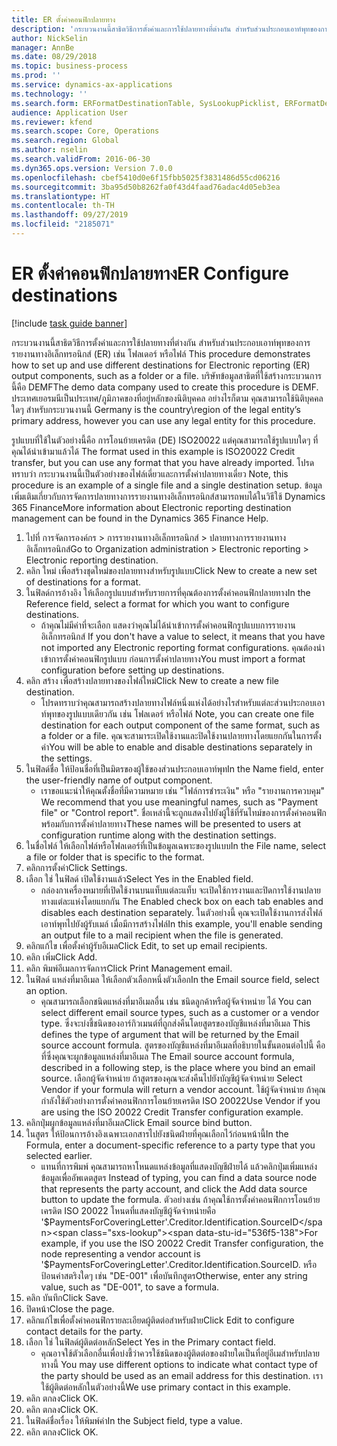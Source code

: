 ```yaml
---
title: ER ตั้งค่าคอนฟิกปลายทาง
description: 'กระบวนงานนี้สาธิตวิธีการตั้งค่าและการใช้ปลายทางที่ต่างกัน สำหรับส่วนประกอบเอาท์พุทของการรายงานทางอิเล็กทรอนิกส์ (ER) เช่น โฟลเดอร์ หรือไฟล์ '
author: NickSelin
manager: AnnBe
ms.date: 08/29/2018
ms.topic: business-process
ms.prod: ''
ms.service: dynamics-ax-applications
ms.technology: ''
ms.search.form: ERFormatDestinationTable, SysLookupPicklist, ERFormatDestinationSettings, ERFormatDestinationEmailSettings, ERExpressionDesignerFormula, SRSPrintDestinationTokens
audience: Application User
ms.reviewer: kfend
ms.search.scope: Core, Operations
ms.search.region: Global
ms.author: nselin
ms.search.validFrom: 2016-06-30
ms.dyn365.ops.version: Version 7.0.0
ms.openlocfilehash: cbef5410d0e6f15fbb5025f3831486d55cd06216
ms.sourcegitcommit: 3ba95d50b8262fa0f43d4faad76adac4d05eb3ea
ms.translationtype: HT
ms.contentlocale: th-TH
ms.lasthandoff: 09/27/2019
ms.locfileid: "2185071"
---
```

# <a name="er-configure-destinations"></a><span data-ttu-id="536f5-103">ER ตั้งค่าคอนฟิกปลายทาง</span><span class="sxs-lookup"><span data-stu-id="536f5-103">ER Configure destinations</span></span>

[!include [task guide banner](../../includes/task-guide-banner.md)]

<span data-ttu-id="536f5-104">กระบวนงานนี้สาธิตวิธีการตั้งค่าและการใช้ปลายทางที่ต่างกัน สำหรับส่วนประกอบเอาท์พุทของการรายงานทางอิเล็กทรอนิกส์ (ER) เช่น โฟลเดอร์ หรือไฟล์ </span><span class="sxs-lookup"><span data-stu-id="536f5-104">This procedure demonstrates how to set up and use different destinations for Electronic reporting (ER) output components, such as a folder or a file.</span></span> <span data-ttu-id="536f5-105">บริษัทข้อมูลสาธิตที่ใช้สร้างกระบวนการนี้คือ DEMF</span><span class="sxs-lookup"><span data-stu-id="536f5-105">The demo data company used to create this procedure is DEMF.</span></span> <span data-ttu-id="536f5-106">ประเทศเยอรมนีเป็นประเทศ/ภูมิภาคของที่อยู่หลักของนิติบุคคล อย่างไรก็ตาม คุณสามารถใช้นิติบุคคลใดๆ สำหรับกระบวนงานนี้ </span><span class="sxs-lookup"><span data-stu-id="536f5-106">Germany is the country\region of the legal entity’s primary address, however you can use any legal entity for this procedure.</span></span> 

<span data-ttu-id="536f5-107">รูปแบบที่ใช้ในตัวอย่างนี้คือ การโอนย้ายเครดิต (DE) ISO20022 แต่คุณสามารถใช้รูปแบบใดๆ ที่คุณได้นำเข้ามาแล้วได้ </span><span class="sxs-lookup"><span data-stu-id="536f5-107">The format used in this example is ISO20022 Credit transfer, but you can use any format that you have already imported.</span></span> <span data-ttu-id="536f5-108">โปรดทราบว่า กระบวนงานนี้เป็นตัวอย่างของไฟล์เดี่ยวและการตั้งค่าปลายทางเดี่ยว </span><span class="sxs-lookup"><span data-stu-id="536f5-108">Note, this procedure is an example of a single file and a single destination setup.</span></span> <span data-ttu-id="536f5-109">ข้อมูลเพิ่มเติมเกี่ยวกับการจัดการปลายทางการรายงานทางอิเล็กทรอนิกส์สามารถพบได้ในวิธีใช้ Dynamics 365 Finance</span><span class="sxs-lookup"><span data-stu-id="536f5-109">More information about Electronic reporting destination management can be found in the Dynamics 365 Finance Help.</span></span>

1. <span data-ttu-id="536f5-110">ไปที่ การจัดการองค์กร > การรายงานทางอิเล็กทรอนิกส์ > ปลายทางการรายงานทางอิเล็กทรอนิกส์</span><span class="sxs-lookup"><span data-stu-id="536f5-110">Go to Organization administration > Electronic reporting > Electronic reporting destination.</span></span>
2. <span data-ttu-id="536f5-111">คลิก ใหม่ เพื่อสร้างชุดใหม่ของปลายทางสำหรับรูปแบบ</span><span class="sxs-lookup"><span data-stu-id="536f5-111">Click New to create a new set of destinations for a format.</span></span>
3. <span data-ttu-id="536f5-112">ในฟิลด์การอ้างอิง ให้เลือกรูปแบบสำหรับรายการที่คุณต้องการตั้งค่าคอนฟิกปลายทาง</span><span class="sxs-lookup"><span data-stu-id="536f5-112">In the Reference field, select a format for which you want to configure destinations.</span></span>
    * <span data-ttu-id="536f5-113">ถ้าคุณไม่มีค่าที่จะเลือก แสดงว่าคุณไม่ได้นำเข้าการตั้งค่าคอนฟิกรูปแบบการรายงานอิเล็กทรอนิกส์ </span><span class="sxs-lookup"><span data-stu-id="536f5-113">If you don't have a value to select, it means that you have not imported any Electronic reporting format configurations.</span></span> <span data-ttu-id="536f5-114">คุณต้องนำเข้าการตั้งค่าคอนฟิกรูปแบบ ก่อนการตั้งค่าปลายทาง</span><span class="sxs-lookup"><span data-stu-id="536f5-114">You must import a format configuration before setting up destinations.</span></span>  
4. <span data-ttu-id="536f5-115">คลิก สร้าง เพื่อสร้างปลายทางของไฟล์ใหม่</span><span class="sxs-lookup"><span data-stu-id="536f5-115">Click New to create a new file destination.</span></span>
    * <span data-ttu-id="536f5-116">โปรดทราบว่าคุณสามารถสร้างปลายทางไฟล์หนึ่งแห่งได้อย่างไรสำหรับแต่ละส่วนประกอบเอาท์พุทของรูปแบบเดียวกัน เช่น โฟลเดอร์ หรือไฟล์ </span><span class="sxs-lookup"><span data-stu-id="536f5-116">Note, you can create one file destination for each output component of the same format, such as a folder or a file.</span></span> <span data-ttu-id="536f5-117">คุณจะสามาระเปิดใช้งานและปิดใช้งานปลายทางโดยแยกกันในการตั้งค่า</span><span class="sxs-lookup"><span data-stu-id="536f5-117">You will be able to enable and disable destinations separately in the settings.</span></span>  
5. <span data-ttu-id="536f5-118">ในฟิลด์ชื่อ ให้ป้อนชื่อที่เป็นมิตรของผู้ใช้ของส่วนประกอบเอาท์พุท</span><span class="sxs-lookup"><span data-stu-id="536f5-118">In the Name field, enter the user-friendly name of output component.</span></span>
    * <span data-ttu-id="536f5-119">เราขอแนะนำให้คุณตั้งชื่อที่มีความหมาย เช่น "ไฟล์การชำระเงิน" หรือ "รายงานการควบคุม" </span><span class="sxs-lookup"><span data-stu-id="536f5-119">We recommend that you use meaningful names, such as "Payment file" or "Control report".</span></span> <span data-ttu-id="536f5-120">ชื่อเหล่านี้จะถูกแสดงไปยังผู้ใช้ที่รันไทม์ของการตั้งค่าคอนฟิก พร้อมกับการตั้งค่าปลายทาง</span><span class="sxs-lookup"><span data-stu-id="536f5-120">These names will be presented to users at configuration runtime along with the destination settings.</span></span>  
6. <span data-ttu-id="536f5-121">ในชื่อไฟล์ ให้เลือกไฟล์หรือโฟลเดอร์ที่เป็นข้อมูลเฉพาะของรูปแบบ</span><span class="sxs-lookup"><span data-stu-id="536f5-121">In the File name, select a file or folder that is specific to the format.</span></span>
7. <span data-ttu-id="536f5-122">คลิกการตั้งค่า</span><span class="sxs-lookup"><span data-stu-id="536f5-122">Click Settings.</span></span>
8. <span data-ttu-id="536f5-123">เลือก ใช่ ในฟิลด์ เปิดใช้งานแล้ว</span><span class="sxs-lookup"><span data-stu-id="536f5-123">Select Yes in the Enabled field.</span></span>
    * <span data-ttu-id="536f5-124">กล่องกาเครื่องหมายที่เปิดใช้งานบนแท็บแต่ละแท็บ จะเปิดใช้การงานและปิดการใช้งานปลายทางแต่ละแห่งโดยแยกกัน </span><span class="sxs-lookup"><span data-stu-id="536f5-124">The Enabled check box on each tab enables and disables each destination separately.</span></span> <span data-ttu-id="536f5-125">ในตัวอย่างนี้ คุณจะเปิดใช้งานการส่งไฟล์เอาท์พุทไปยังผู้รับเมล์ เมื่อมีการสร้างไฟล์</span><span class="sxs-lookup"><span data-stu-id="536f5-125">In this example, you'll enable sending an output file to a mail recipient when the file is generated.</span></span>  
9. <span data-ttu-id="536f5-126">คลิกแก้ไข เพื่อตั้งค่าผู้รับอีเมล</span><span class="sxs-lookup"><span data-stu-id="536f5-126">Click Edit, to set up email recipients.</span></span>
10. <span data-ttu-id="536f5-127">คลิก เพิ่ม</span><span class="sxs-lookup"><span data-stu-id="536f5-127">Click Add.</span></span>
11. <span data-ttu-id="536f5-128">คลิก พิมพ์อีเมลการจัดการ</span><span class="sxs-lookup"><span data-stu-id="536f5-128">Click Print Management email.</span></span>
12. <span data-ttu-id="536f5-129">ในฟิลด์ แหล่งที่มาอีเมล ให้เลือกตัวเลือกหนึ่งตัวเลือก</span><span class="sxs-lookup"><span data-stu-id="536f5-129">In the Email source  field, select an option.</span></span>
    * <span data-ttu-id="536f5-130">คุณสามารถเลือกชนิดแหล่งที่มาอีเมลอื่น เช่น ชนิดลูกค้าหรือผู้จัดจำหน่าย ได้ </span><span class="sxs-lookup"><span data-stu-id="536f5-130">You can select different email source types, such as a customer or a vendor type.</span></span> <span data-ttu-id="536f5-131">ซึ่งจะบ่งชี้ชนิดของอาร์กิวเมนต์ที่ถูกส่งคืนโดยสูตรของบัญชีแหล่งที่มาอีเมล </span><span class="sxs-lookup"><span data-stu-id="536f5-131">This defines the type of argument that will be returned by the Email source account formula.</span></span> <span data-ttu-id="536f5-132">สูตรของบัญชีแหล่งที่มาอีเมลที่อธิบายในขั้นตอนต่อไปนี้ คือที่ซึ่งคุณจะผูกข้อมูลแหล่งที่มาอีเมล </span><span class="sxs-lookup"><span data-stu-id="536f5-132">The Email source account formula, described in a following step, is the place where you bind an email source.</span></span> <span data-ttu-id="536f5-133">เลือกผู้จัดจำหน่าย ถ้าสูตรของคุณจะส่งคืนไปยังบัญชีผู้จัดจำหน่าย </span><span class="sxs-lookup"><span data-stu-id="536f5-133">Select Vendor if your formula will return a vendor account.</span></span> <span data-ttu-id="536f5-134">ใช้ผู้จัดจำหน่าย ถ้าคุณกำลังใช้ตัวอย่างการตั้งค่าคอนฟิกการโอนย้ายเครดิต ISO 20022</span><span class="sxs-lookup"><span data-stu-id="536f5-134">Use Vendor if you are using the ISO 20022 Credit Transfer configuration example.</span></span>  
13. <span data-ttu-id="536f5-135">คลิกปุ่มผูกข้อมูลแหล่งที่มาอีเมล</span><span class="sxs-lookup"><span data-stu-id="536f5-135">Click Email source bind button.</span></span>
14. <span data-ttu-id="536f5-136">ในสูตร ให้ป้อนการอ้างอิงเฉพาะเอกสารไปยังชนิดฝ่ายที่คุณเลือกไว้ก่อนหน้านี้</span><span class="sxs-lookup"><span data-stu-id="536f5-136">In the Formula, enter a document-specific reference to a party type that you selected earlier.</span></span>
    * <span data-ttu-id="536f5-137">แทนที่การพิมพ์ คุณสามารถหาโหนดแหล่งข้อมูลที่แสดงบัญชีฝ่ายได้ แล้วคลิกปุ่มเพิ่มแหล่งข้อมูลเพื่ออัพเดตสูตร </span><span class="sxs-lookup"><span data-stu-id="536f5-137">Instead of typing, you can find a data source node that represents the party account, and click the Add data source button to update the formula.</span></span> <span data-ttu-id="536f5-138">ตัวอย่างเช่น ถ้าคุณใช้การตั้งค่าคอนฟิกการโอนย้ายเครดิต ISO 20022 โหนดที่แสดงบัญชีผู้จัดจำหน่ายคือ '$PaymentsForCoveringLetter'.Creditor.Identification.SourceID</span><span class="sxs-lookup"><span data-stu-id="536f5-138">For example, if you use the ISO 20022 Credit Transfer configuration, the node representing a vendor account is '$PaymentsForCoveringLetter'.Creditor.Identification.SourceID.</span></span> <span data-ttu-id="536f5-139">หรือ ป้อนค่าสตริงใดๆ เช่น "DE-001" เพื่อบันทึกสูตร</span><span class="sxs-lookup"><span data-stu-id="536f5-139">Otherwise, enter any string value, such as "DE-001", to save a formula.</span></span>  
15. <span data-ttu-id="536f5-140">คลิก บันทึก</span><span class="sxs-lookup"><span data-stu-id="536f5-140">Click Save.</span></span>
16. <span data-ttu-id="536f5-141">ปิดหน้า</span><span class="sxs-lookup"><span data-stu-id="536f5-141">Close the page.</span></span>
17. <span data-ttu-id="536f5-142">คลิกแก้ไขเพื่อตั้งค่าคอนฟิกรายละเอียดผู้ติดต่อสำหรับฝ่าย</span><span class="sxs-lookup"><span data-stu-id="536f5-142">Click Edit to configure contact details for the party.</span></span>
18. <span data-ttu-id="536f5-143">เลือก ใช่ ในฟิลด์ผู้ติดต่อหลัก</span><span class="sxs-lookup"><span data-stu-id="536f5-143">Select Yes in the Primary contact field.</span></span>
    * <span data-ttu-id="536f5-144">คุณอาจใช้ตัวเลือกอื่นเพื่อบ่งชี้ว่าควรใช้ชนิดของผู้ติดต่อของฝ่ายใดเป็นที่อยู่อีเมสำหรับปลายทางนี้ </span><span class="sxs-lookup"><span data-stu-id="536f5-144">You may use different options to indicate what contact type of the party should be used as an email address for this destination.</span></span> <span data-ttu-id="536f5-145">เราใช้ผู้ติดต่อหลักในตัวอย่างนี้</span><span class="sxs-lookup"><span data-stu-id="536f5-145">We use primary contact in this example.</span></span>  
19. <span data-ttu-id="536f5-146">คลิก ตกลง</span><span class="sxs-lookup"><span data-stu-id="536f5-146">Click OK.</span></span>
20. <span data-ttu-id="536f5-147">คลิก ตกลง</span><span class="sxs-lookup"><span data-stu-id="536f5-147">Click OK.</span></span>
21. <span data-ttu-id="536f5-148">ในฟิลด์ชื่อเรื่อง ให้พิมพ์ค่า</span><span class="sxs-lookup"><span data-stu-id="536f5-148">In the Subject field, type a value.</span></span>
22. <span data-ttu-id="536f5-149">คลิก ตกลง</span><span class="sxs-lookup"><span data-stu-id="536f5-149">Click OK.</span></span>

